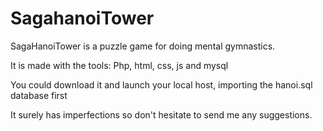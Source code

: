 # SagahanoiTower

SagaHanoiTower is a puzzle game for doing mental gymnastics.

It is made with the tools: Php, html, css, js and mysql

You could download it and launch your local host, importing the hanoi.sql database first

It surely has imperfections so don't hesitate to send me any suggestions.
